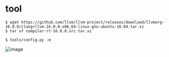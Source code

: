 # tool

```
$ wget https://github.com/llvm/llvm-project/releases/download/llvmorg-16.0.0/clang+llvm-16.0.0-x86_64-linux-gnu-ubuntu-18.04.tar.xz
$ tar xf compiler-rt-16.0.0.src.tar.xz
```


```
$ tools/config.py -m
```

![image](https://user-images.githubusercontent.com/424371/229501987-23ea619b-6ade-409c-8619-674c0dd1844d.png)

